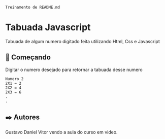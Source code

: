```Treinamento de README.md```
# Tabuada Javascript

Tabuada de algum numero digitado feita utilizando Html, Css e Javascript

## 🚀 Começando

Digitar o numero desejado para retornar a tabuada desse numero


```
Numero 2
2X1 = 2
2X2 = 4
2X3 = 6
.
.
```


## ✒️ Autores

Gustavo Daniel Vitor vendo a aula do curso em video.

